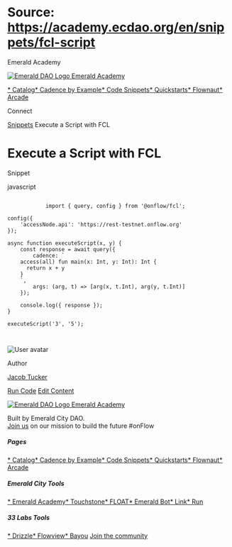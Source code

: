 # Source: https://academy.ecdao.org/en/snippets/fcl-script


















Emerald Academy


[![Emerald DAO Logo](/ea-logo.png)
Emerald Academy](/en/)

[* Catalog](/en/catalog)[* Cadence by Example](/en/cadence-by-example)[* Code Snippets](/en/snippets)[* Quickstarts](/en/quickstarts)[* Flownaut](https://flownaut.ecdao.org)[* Arcade](https://arcade.ecdao.org)

Connect



[Snippets](/en/snippets)
Execute a Script with FCL

# Execute a Script with FCL


Snippet



javascript
```
		
			import { query, config } from '@onflow/fcl';

config({
	'accessNode.api': 'https://rest-testnet.onflow.org'
});

async function executeScript(x, y) {
	const response = await query({
		cadence: `
    access(all) fun main(x: Int, y: Int): Int {
      return x + y
    }
    `,
		args: (arg, t) => [arg(x, t.Int), arg(y, t.Int)]
	});

	console.log({ response });
}

executeScript('3', '5');
		 
	
```


![User avatar](/avatars/jacob.jpeg)

Author

[Jacob Tucker](https://twitter.com/jacobmtucker)




[Run Code](https://codesandbox.io/s/fcl-script-3l8vkl)
[Edit Content](https://github.com/emerald-dao/emerald-academy-v2/tree/main/src/lib/content/snippets/fcl-script/readme.md)


[![Emerald DAO Logo](/ea-logo.png)
Emerald Academy](/en/)

Built by Emerald City DAO.  
[Join us](https://discord.gg/emerald-city-906264258189332541) on our mission to build the future #onFlow


##### Pages

[* Catalog](/en/catalog)[* Cadence by Example](/en/cadence-by-example)[* Code Snippets](/en/snippets)[* Quickstarts](/en/quickstarts)[* Flownaut](https://flownaut.ecdao.org)[* Arcade](https://arcade.ecdao.org)
##### Emerald City Tools

[* Emerald Academy](https://academy.ecdao.org/)[* Touchstone](https://touchstone.city/)[* FLOAT](https://floats.city/)[* Emerald Bot](https://bot.ecdao.org/)[* Link](https://link.ecdao.org/)[* Run](https://run.ecdao.org/)
##### 33 Labs Tools

[* Drizzle](https://drizzle33.app/)[* Flowview](https://flowview.app/)[* Bayou](https://bayou33.app/)
[Join the community](https://discord.gg/emerald-city-906264258189332541)



